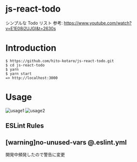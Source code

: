 # js-react-todo

シンプルな Todo リスト
参考: https://www.youtube.com/watch?v=E1E08i2UJGI&t=2630s

# Introduction

```
$ https://github.com/hito-kotaro/js-react-todo.git
$ cd js-react-todo
$ yarn
$ yarn start
=> http://localhost:3000

```

# Usage

![usage1](https://user-images.githubusercontent.com/92259196/142220699-efc48189-3749-402a-a144-665a1e253650.png)
![usage2](https://user-images.githubusercontent.com/92259196/142220717-450977b0-160e-46c6-b15c-a15d6764c027.png)

## ESLint Rules

## [warning]no-unused-vars @.eslint.yml

開発中頻発したので警告に変更
